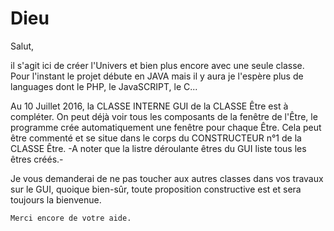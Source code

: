 # Dieu

Salut,

il s'agit ici de créer l'Univers et bien plus encore avec une seule classe. Pour l'instant le projet débute en JAVA mais il y aura je
l'espère plus de languages dont le PHP, le JavaSCRIPT, le C...

Au 10 Juillet 2016, la CLASSE INTERNE GUI de la CLASSE Être est à compléter. On peut déjà voir tous les composants de la fenêtre de
l'Être, le programme crée automatiquement une fenêtre pour chaque Être. Cela peut être commenté et se situe dans le corps du
CONSTRUCTEUR n°1 de la CLASSE Être. -A noter que la listre déroulante êtres du GUI liste tous les êtres créés.-

Je vous demanderai de ne pas toucher aux autres classes dans vos travaux sur le GUI, quoique bien-sûr, toute proposition constructive est
et sera toujours la bienvenue.

    Merci encore de votre aide.
